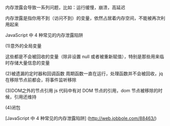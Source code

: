 内存泄露会导致一系列问题，比如：运行缓慢，崩溃，高延迟

内存泄露是指你用不到（访问不到）的变量，依然占居着内存空间，不能被再次利用起来

JavaScript 中 4 种常见的内存泄露陷阱

(1)意外的全局变量

这些都是不会被回收的变量（除非设置 null 或者被重新赋值），特别是那些用来临时存储大量信息的变量

(2)被遗漏的定时器和回调函数 周期函数一直在运行，处理函数并不会被回收，jq 在移除节点前都会，将事件监听移除

(3)DOM之外的节点引用 js 代码中有对 DOM 节点的引用，dom 节点被移除的时候，引用还维持

(4)闭包

[JavaScript 中 4 种常见的内存泄露陷阱] (http://web.jobbole.com/88463/)